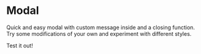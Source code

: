 # Modal
Quick and easy modal with custom message inside and a closing function.
Try some modifications of your own and experiment with different styles.

Test it out!
